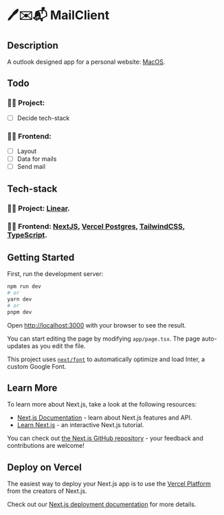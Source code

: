 # 🖊✉️📬 MailClient

## Description
A outlook designed app for a personal website: [MacOS](https://github.com/elmersson/MacOS).

## Todo

### :male_detective: Project:

- [ ] Decide tech-stack

### :technologist: Frontend:

- [ ] Layout
- [ ] Data for mails
- [ ] Send mail

## Tech-stack

### :man_in_tuxedo: Project: [Linear](https://linear.app/).

### :technologist: Frontend: [NextJS](https://github.com/vercel/next.js), [Vercel Postgres](https://vercel.com/docs/storage/vercel-postgres), [TailwindCSS](https://github.com/tailwindlabs/tailwindcss), [TypeScript](https://github.com/microsoft/TypeScript).

## Getting Started

First, run the development server:

```bash
npm run dev
# or
yarn dev
# or
pnpm dev
```

Open [http://localhost:3000](http://localhost:3000) with your browser to see the result.

You can start editing the page by modifying `app/page.tsx`. The page auto-updates as you edit the file.

This project uses [`next/font`](https://nextjs.org/docs/basic-features/font-optimization) to automatically optimize and load Inter, a custom Google Font.

## Learn More

To learn more about Next.js, take a look at the following resources:

- [Next.js Documentation](https://nextjs.org/docs) - learn about Next.js features and API.
- [Learn Next.js](https://nextjs.org/learn) - an interactive Next.js tutorial.

You can check out [the Next.js GitHub repository](https://github.com/vercel/next.js/) - your feedback and contributions are welcome!

## Deploy on Vercel

The easiest way to deploy your Next.js app is to use the [Vercel Platform](https://vercel.com/new?utm_medium=default-template&filter=next.js&utm_source=create-next-app&utm_campaign=create-next-app-readme) from the creators of Next.js.

Check out our [Next.js deployment documentation](https://nextjs.org/docs/deployment) for more details.

<!--- Eraser file: https://app.eraser.io/workspace/CB00jYU2j9Apx2r5tod2 --->
